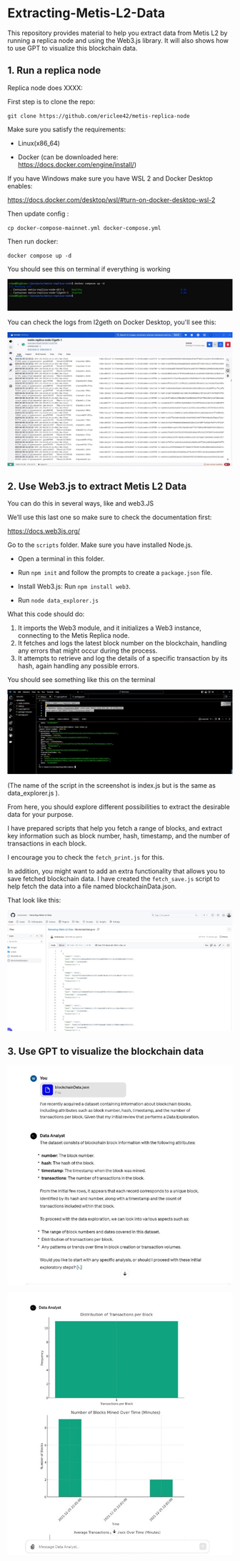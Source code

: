 # Extracting-Metis-L2-Data

This repository provides material to help you extract data from Metis L2 by running a replica node and using the Web3.js library. It will also shows how to use GPT to visualize this blockchain data.

## 1. Run a replica node

Replica node does XXXX:

First step is to clone the repo:

`git clone https://github.com/ericlee42/metis-replica-node`
 

Make sure you satisfy the requirements:

- Linux(x86_64)

- Docker (can be downloaded here: https://docs.docker.com/engine/install/)

If you have Windows make sure you have WSL 2 and Docker Desktop enables:

https://docs.docker.com/desktop/wsl/#turn-on-docker-desktop-wsl-2

Then update config :

`cp docker-compose-mainnet.yml docker-compose.yml`

Then run docker:

`docker compose up -d`

You should see this on terminal if everything is working

![Replica Node](https://github.com/vmmunoza/Extracting-Metis-L2-Data/blob/main/Images/01.jpg)

You can check the logs from l2geth on Docker Desktop, you'll see this:

![Replica Node](https://github.com/vmmunoza/Extracting-Metis-L2-Data/blob/main/Images/02.jpg)

## 2. Use Web3.js to extract Metis L2 Data

You can do this in several ways, like and web3.JS

We’ll use this last one so make sure to check the documentation first: 

https://docs.web3js.org/ 

Go to the `scripts` folder. Make sure you have installed Node.js.

 - Open a terminal in this folder.


 - Run `npm init` and follow the prompts to create a `package.json` file.


- Install Web3.js: Run `npm install web3`.

- Run `node data_explorer.js`

What this code should do:

1. It imports the Web3 module, and it initializes a Web3 instance, connecting to the Metis Replica node.
2. It fetches and logs the latest block number on the blockchain, handling any errors that might occur during the process.
3. It attempts to retrieve and log the details of a specific transaction by its hash, again handling any possible errors.

You should see something like this on the terminal 

![Replica Node](https://github.com/vmmunoza/Extracting-Metis-L2-Data/blob/main/Images/03.jpg)

(The name of the script in the screenshot is index.js but is the same as data_explorer.js ).

From here, you should explore different possibilities to extract the desirable data for your purpose.

I have prepared scripts that help you fetch a range of blocks, and extract key information such as block number, hash, timestamp, and the number of transactions in each block.

I encourage you to check the `fetch_print.js` for this. 

In addition, you might want to add an extra functionality that allows you to save fetched blockchain data. I have created the `fetch_save.js` script to help fetch the data into a file named blockchainData.json. 

That look like this:

![Replica Node](https://github.com/vmmunoza/Extracting-Metis-L2-Data/blob/main/Images/04.jpg)

## 3. Use GPT to visualize the blockchain data 

![Replica Node](https://github.com/vmmunoza/Extracting-Metis-L2-Data/blob/main/Images/05.jpg)

![Replica Node](https://github.com/vmmunoza/Extracting-Metis-L2-Data/blob/main/Images/06.jpg)
